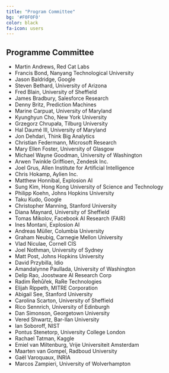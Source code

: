 ```yaml
---
title: "Program Committee"
bg: '#F0F0F0'
color: black
fa-icon: users
---
```


## Programme Committee

 - Martin Andrews, Red Cat Labs
 - Francis Bond, Nanyang Technological University
 - Jason Baldridge, Google
 - Steven Bethard, University of Arizona
 - Fred Blain, University of Sheffield
 - James Bradbury, Salesforce Research
 - Denny Britz, Prediction Machines
 - Marine Carpuat, University of Maryland
 - Kyunghyun Cho, New York University
 - Grzegorz Chrupała, Tilburg University
 - Hal Daumé III, University of Maryland
 - Jon Dehdari, Think Big Analytics
 - Christian Federmann, Microsoft Research
 - Mary Ellen Foster, University of Glasgow
 - Michael Wayne Goodman, University of Washington
 - Arwen Twinkle Griffioen, Zendesk Inc.
 - Joel Grus, Allen Institute for Artificial Intelligence
 - Chris Hokamp, Aylien Inc.
 - Matthew Honnibal, Explosion AI
 - Sung Kim, Hong Kong University of Science and Technology
 - Philipp Koehn, Johns Hopkins University
 - Taku Kudo, Google
 - Christopher Manning, Stanford University
 - Diana Maynard, University of Sheffield
 - Tomas Mikolov, Facebook AI Research (FAIR)
 - Ines Montani, Explosion AI
 - Andreas Müller, Columbia University
 - Graham Neubig, Carnegie Mellon University
 - Vlad Niculae, Cornell CIS
 - Joel Nothman, University of Sydney
 - Matt Post, Johns Hopkins University
 - David Przybilla, Idio
 - Amandalynne Paullada, University of Washington
 - Delip Rao, Joostware AI Research Corp
 - Radim Řehůřek, RaRe Technologies
 - Elijah Rippeth, MITRE Corporation
 - Abigail See, Stanford University
 - Carolina Scarton, University of Sheffield
 - Rico Sennrich, University of Edinburgh
 - Dan Simonson, Georgetown University
 - Vered Shwartz, Bar-Ilan University
 - Ian Soboroff, NIST
 - Pontus Stenetorp, University College London
 - Rachael Tatman, Kaggle
 - Emiel van Miltenburg, Vrije Universiteit Amsterdam
 - Maarten van Gompel, Radboud University
 - Gaël Varoquaux, INRIA 
 - Marcos Zampieri, University of Wolverhampton
